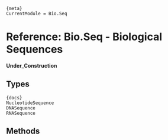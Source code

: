     {meta}
    CurrentModule = Bio.Seq
    
# Reference: Bio.Seq - Biological Sequences

**Under_Construction**

## Types

    {docs}
    NucleotideSequence
    DNASequence
    RNASequence
    

## Methods

        

